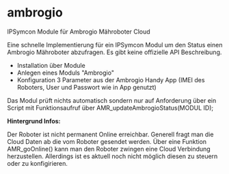 # ambrogio
IPSymcon Module für Ambrogio Mähroboter Cloud

Eine schnelle Implementierung für ein IPSymcon Modul um den Status einen Ambrogio Mähroboter abzufragen. Es gibt keine offizielle API Beschreibung. 

- Installation über Module
- Anlegen eines Moduls "Ambrogio"
- Konfiguration 3 Parameter aus der Ambrogio Handy App (IMEI des Roboters, User und Passwort wie in App genutzt)

Das Modul prüft nichts automatisch sondern nur auf Anforderung über ein Script mit Funktionsaufruf über AMR_updateAmbrogioStatus(MODUL ID);

<b>Hintergrund Infos:</b>

Der Roboter ist nicht permanent Online erreichbar. Generell fragt man die Cloud Daten ab die vom Roboter gesendet werden. Über eine Funktion AMR_goOnline() kann man den Roboter zwingen eine Cloud Verbindung herzustellen.
Allerdings ist es aktuell noch nicht möglich diesen zu steuern oder zu konfigirieren.
